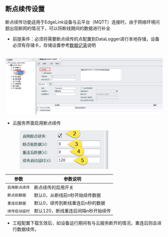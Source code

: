 ## 断点续传设置

断点续传功能适用于EdgeLink设备与云平台（MQTT）连接时，由于网络环境问题出现断网的情况下，可以将断线期间的数据进行补全

- 前提条件：必须将需要断点续传的点配置到DataLogger进行本地存储，设备必须有存储卡，存储设置参考[数据记录](../../DataLogger/DataLogger.html)说明

 &emsp;&emsp;&emsp; ![](DataLogger_enable.png)

- 云服务界面启用断点续传

 &emsp;&emsp;&emsp; ![](resume_001.png)

 | 参数 | 参数说明 |
 | ---- | ----------------------------------------------------------------------------------------------------------------------------|
|`启用断点续传`|断点续传的启用开关|
|`断点前数据`|默认0，从断线前n秒开始续传数据|
|`重连后数据`|默认0，续传到断线重连后n秒的数据|
|`续传启动延时`|默认120，断线重连后间隔n秒开始续传|   
        

- 工程配置下载生效后，如设备运行期间有与云服务断开的情况，重连后则会进行数据续传。